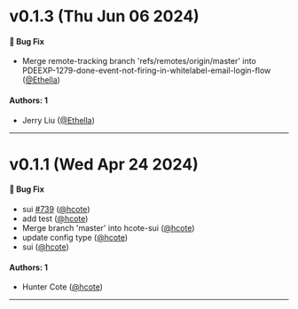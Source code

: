 # v0.1.3 (Thu Jun 06 2024)

#### 🐛 Bug Fix

- Merge remote-tracking branch 'refs/remotes/origin/master' into PDEEXP-1279-done-event-not-firing-in-whitelabel-email-login-flow ([@Ethella](https://github.com/Ethella))

#### Authors: 1

- Jerry Liu ([@Ethella](https://github.com/Ethella))

---

# v0.1.1 (Wed Apr 24 2024)

#### 🐛 Bug Fix

- sui [#739](https://github.com/magiclabs/magic-js/pull/739) ([@hcote](https://github.com/hcote))
- add test ([@hcote](https://github.com/hcote))
- Merge branch 'master' into hcote-sui ([@hcote](https://github.com/hcote))
- update config type ([@hcote](https://github.com/hcote))
- sui ([@hcote](https://github.com/hcote))

#### Authors: 1

- Hunter Cote ([@hcote](https://github.com/hcote))

---

